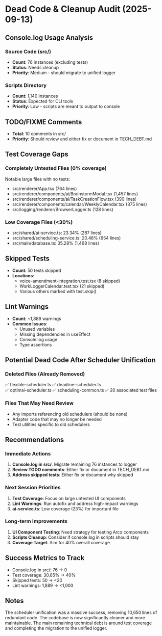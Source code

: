 # Dead Code & Cleanup Audit (2025-09-13)

## Console.log Usage Analysis

### Source Code (src/)
- **Count**: 76 instances (excluding tests)
- **Status**: Needs cleanup
- **Priority**: Medium - should migrate to unified logger

### Scripts Directory
- **Count**: 1,140 instances
- **Status**: Expected for CLI tools
- **Priority**: Low - scripts are meant to output to console

## TODO/FIXME Comments
- **Total**: 10 comments in src/
- **Priority**: Should review and either fix or document in TECH_DEBT.md

## Test Coverage Gaps

### Completely Untested Files (0% coverage)
Notable large files with no tests:
- src/renderer/App.tsx (764 lines)
- src/renderer/components/ai/BrainstormModal.tsx (1,457 lines)
- src/renderer/components/ai/TaskCreationFlow.tsx (390 lines)
- src/renderer/components/calendar/WeeklyCalendar.tsx (375 lines)
- src/logging/renderer/BrowserLogger.ts (128 lines)

### Low Coverage Files (<30%)
- src/shared/ai-service.ts: 23.34% (287 lines)
- src/shared/scheduling-service.ts: 20.48% (654 lines)
- src/main/database.ts: 35.28% (1,468 lines)

## Skipped Tests
- **Count**: 50 tests skipped
- **Locations**: 
  - voice-amendment-integration.test.tsx (8 skipped)
  - WorkLoggerCalendar.test.tsx (21 skipped)
  - Various others marked with test.skip()

## Lint Warnings
- **Count**: ~1,889 warnings
- **Common Issues**:
  - Unused variables
  - Missing dependencies in useEffect
  - Console.log usage
  - Type assertions

## Potential Dead Code After Scheduler Unification

### Deleted Files (Already Removed)
✅ flexible-scheduler.ts
✅ deadline-scheduler.ts  
✅ optimal-scheduler.ts
✅ scheduling-common.ts
✅ 20 associated test files

### Files That May Need Review
- Any imports referencing old schedulers (should be none)
- Adapter code that may no longer be needed
- Test utilities specific to old schedulers

## Recommendations

### Immediate Actions
1. **Console.log in src/**: Migrate remaining 76 instances to logger
2. **Review TODO comments**: Either fix or document in TECH_DEBT.md
3. **Address skipped tests**: Either fix or document why skipped

### Next Session Priorities
1. **Test Coverage**: Focus on large untested UI components
2. **Lint Warnings**: Run autofix and address high-impact warnings
3. **ai-service.ts**: Low coverage (23%) for important file

### Long-term Improvements
1. **UI Component Testing**: Need strategy for testing Arco components
2. **Scripts Cleanup**: Consider if console.log in scripts should stay
3. **Coverage Target**: Aim for 40% overall coverage

## Success Metrics to Track
- Console.log in src/: 76 → 0
- Test coverage: 30.65% → 40%
- Skipped tests: 50 → <20
- Lint warnings: 1,889 → <1,000

## Notes
The scheduler unification was a massive success, removing 10,650 lines of redundant code. The codebase is now significantly cleaner and more maintainable. The main remaining technical debt is around test coverage and completing the migration to the unified logger.